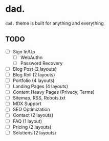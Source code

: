 # dad.

`dad.` theme is built for anything and everything

## TODO
- [ ] Sign In/Up
    - [ ] WebAuthn
    - [ ] Password Recovery
- [ ] Blog Post (2 layouts)
- [ ] Blog Roll (2 layouts)
- [ ] Portfolio (4 layouts)
- [ ] Landing Pages (4 layouts)
- [ ] Content Heavy Pages (Privacy, Terms)
- [ ] Sitemap, RSS, Robots.txt
- [ ] MDX Support
- [ ] SEO Optimization
- [ ] Contact (2 layouts)
- [ ] FAQ (1 layout)
- [ ] Pricing (2 layouts)
- [ ] Solutions (2 layouts)